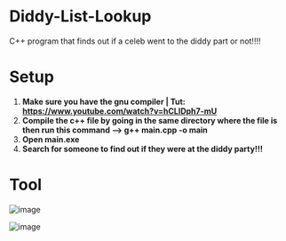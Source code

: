 # Diddy-List-Lookup
C++ program that finds out if a celeb went to the diddy part or not!!!!

# Setup 

1. **Make sure you have the gnu compiler | Tut: https://www.youtube.com/watch?v=hCLIDph7-mU**
2. **Compile the c++ file by going in the same directory where the file is then run this command --> g++ main.cpp -o main**
3. **Open main.exe**
4. **Search for someone to find out if they were at the diddy party!!!**

# Tool

![image](https://github.com/user-attachments/assets/63a57ccc-087c-4be8-972e-0fb4e4e0f990)

![image](https://github.com/user-attachments/assets/74ca1714-9eaa-4c9a-a698-69462293c07c)
